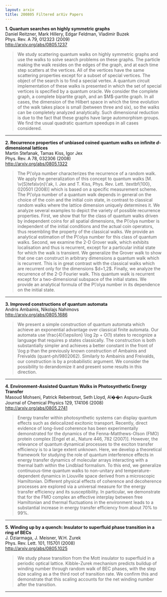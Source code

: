 ```yaml
---
layout: arxiv
title: 200805 Filtered arXiv Papers
---
```


**1.    Quantum searches on highly symmetric graphs**  
Daniel Reitzner, Mark Hillery, Edgar Feldman, Vladimir Buzek  
Phys. Rev. A 79, 012323 (2009)  
http://arxiv.org/abs/0805.1237  
<blockquote>
<p>
We study scattering quantum walks on highly symmetric graphs and use the walks to solve search problems on these graphs. The particle making the walk resides on the edges of the graph, and at each time step scatters at the vertices. All of the vertices have the same scattering properties except for a subset of special vertices. The object of the search is to find a special vertex. A quantum circuit implementation of these walks is presented in which the set of special vertices is specified by a quantum oracle. We consider the complete graph, a complete bipartite graph, and an $M$-partite graph. In all cases, the dimension of the Hilbert space in which the time evolution of the walk takes place is small (between three and six), so the walks can be completely analyzed analytically. Such dimensional reduction is due to the fact that these graphs have large automorphism groups. We find the usual quadratic quantum speedups in all cases considered.
</p>
</blockquote>

------

**2.    Recurrence properties of unbiased coined quantum walks on infinite $d$-dimensional lattices**  
Martin Stefanak, Tamas Kiss, Igor Jex  
Phys. Rev. A 78, 032306 (2008)  
http://arxiv.org/abs/0805.1322  
<blockquote>
<p>
The P\'olya number characterizes the recurrence of a random walk. We apply the generalization of this concept to quantum walks [M. \v{S}tefa\v{n}\'ak, I. Jex and T. Kiss, Phys. Rev. Lett. \textbf{100}, 020501 (2008)] which is based on a specific measurement scheme. The P\'olya number of a quantum walk depends in general on the choice of the coin and the initial coin state, in contrast to classical random walks where the lattice dimension uniquely determines it. We analyze several examples to depict the variety of possible recurrence properties. First, we show that for the class of quantum walks driven by independent coins for all spatial dimensions, the P\'olya number is independent of the initial conditions and the actual coin operators, thus resembling the property of the classical walks. We provide an analytical estimation of the P\'olya number for this class of quantum walks. Second, we examine the 2-D Grover walk, which exhibits localisation and thus is recurrent, except for a particular initial state for which the walk is transient. We generalize the Grover walk to show that one can construct in arbitrary dimensions a quantum walk which is recurrent. This is in great contrast with the classical walks which are recurrent only for the dimensions $d=1,2$. Finally, we analyze the recurrence of the 2-D Fourier walk. This quantum walk is recurrent except for a two-dimensional subspace of the initial states. We provide an analytical formula of the P\'olya number in its dependence on the initial state.
</p>
</blockquote>

------

**3.    Improved constructions of quantum automata**  
Andris Ambainis, Nikolajs Nahimovs  
http://arxiv.org/abs/0805.1686  
<blockquote>
<p>
We present a simple construction of quantum automata which achieve an exponential advantage over classical finite automata. Our automata use \frac{4}{\epsilon} \log 2p + O(1) states to recognize a language that requires p states classically. The construction is both substantially simpler and achieves a better constant in the front of \log p than the previously known construction of Ambainis and Freivalds (quant-ph/9802062). Similarly to Ambainis and Freivalds, our construction is by a probabilistic argument. We consider the possibility to derandomize it and present some results in this direction.
</p>
</blockquote>

------

**4.    Environment-Assisted Quantum Walks in Photosynthetic Energy Transfer**  
Masoud Mohseni, Patrick Rebentrost, Seth Lloyd, Al��n Aspuru-Guzik  
Journal of Chemical Physics 129, 174106 (2008)  
http://arxiv.org/abs/0805.2741  
<blockquote>
<p>
Energy transfer within photosynthetic systems can display quantum effects such as delocalized excitonic transport. Recently, direct evidence of long-lived coherence has been experimentally demonstrated for the dynamics of the Fenna-Matthews-Olson (FMO) protein complex [Engel et al., Nature 446, 782 (2007)]. However, the relevance of quantum dynamical processes to the exciton transfer efficiency is to a large extent unknown. Here, we develop a theoretical framework for studying the role of quantum interference effects in energy transfer dynamics of molecular arrays interacting with a thermal bath within the Lindblad formalism. To this end, we generalize continuous-time quantum walks to non-unitary and temperature-dependent dynamics in Liouville space derived from a microscopic Hamiltonian. Different physical effects of coherence and decoherence processes are explored via a universal measure for the energy transfer efficiency and its susceptibility. In particular, we demonstrate that for the FMO complex an effective interplay between free Hamiltonian and thermal fluctuations in the environment leads to a substantial increase in energy transfer efficiency from about 70% to 99%.
</p>
</blockquote>

------

**5.    Winding up by a quench: Insulator to superfluid phase transition in a ring of BECs**  
J. Dziarmaga, J. Meisner, W.H. Zurek  
Phys. Rev. Lett. 101, 115701 (2008)  
http://arxiv.org/abs/0805.1025  
<blockquote>
<p>
We study phase transition from the Mott insulator to superfluid in a periodic optical lattice. Kibble-Zurek mechanism predicts buildup of winding number through random walk of BEC phases, with the step size scaling as a the third root of transition rate. We confirm this and demonstrate that this scaling accounts for the net winding number after the transition.
</p>
</blockquote>

------

